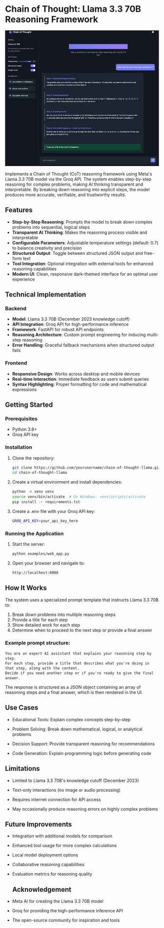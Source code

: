 # Chain of Thought: Llama 3.3 70B Reasoning Framework

![Chain of Thought Demo](assets/demo.png)

Implements a Chain of Thought (CoT) reasoning framework using Meta's Llama 3.3 70B model via the Groq API. The system enables step-by-step reasoning for complex problems, making AI thinking transparent and interpretable. By breaking down reasoning into explicit steps, the model produces more accurate, verifiable, and trustworthy results.

## Features

- **Step-by-Step Reasoning**: Prompts the model to break down complex problems into sequential, logical steps
- **Transparent AI Thinking**: Makes the reasoning process visible and interpretable
- **Configurable Parameters**: Adjustable temperature settings (default: 0.7) to balance creativity and precision
- **Structured Output**: Toggle between structured JSON output and free-form text
- **Tool Integration**: Optional integration with external tools for enhanced reasoning capabilities
- **Modern UI**: Clean, responsive dark-themed interface for an optimal user experience

## Technical Implementation

### Backend

- **Model**: Llama 3.3 70B (December 2023 knowledge cutoff)
- **API Integration**: Groq API for high-performance inference
- **Framework**: FastAPI for robust API endpoints
- **Reasoning Architecture**: Custom prompt engineering for inducing multi-step reasoning
- **Error Handling**: Graceful fallback mechanisms when structured output fails

### Frontend

- **Responsive Design**: Works across desktop and mobile devices
- **Real-time Interaction**: Immediate feedback as users submit queries
- **Syntax Highlighting**: Proper formatting for code and mathematical expressions

## Getting Started

### Prerequisites

- Python 3.8+
- Groq API key

### Installation

1. Clone the repository:
   ```bash
   git clone https://github.com/yourusername/chain-of-thought-llama.git
   cd chain-of-thought-llama
2. Create a virtual environment and install dependencies:
   ```bash
   python -m venv venv
   source venv/bin/activate  # On Windows: venv\Scripts\activate  
   pip install -r requirements.txt
3. Create a .env file with your Groq API key:
   ```bash
   GROQ_API_KEY=your_api_key_here

### Running the Application

1. Start the server:
   ```bash
   python examples/web_app.py
2. Open your browser and navigate to:
   ```bash
   http://localhost:8000

## How It Works

The system uses a specialized prompt template that instructs Llama 3.3 70B to:

1. Break down problems into multiple reasoning steps
2. Provide a title for each step
3. Show detailed work for each step
4. Determine when to proceed to the next step or provide a final answer

### Example prompt structure:
   ```text
   You are an expert AI assistant that explains your reasoning step by step.
   For each step, provide a title that describes what you're doing in that step, along with the content.
   Decide if you need another step or if you're ready to give the final answer.
   ``` 
The response is structured as a JSON object containing an array of reasoning steps and a final answer, which is then rendered in the UI.

## Use Cases

- Educational Tools: Explain complex concepts step-by-step

- Problem Solving: Break down mathematical, logical, or analytical problems

- Decision Support: Provide transparent reasoning for recommendations

- Code Generation: Explain programming logic before generating code

## Limitations

- Limited to Llama 3.3 70B's knowledge cutoff (December 2023)

- Text-only interactions (no image or audio processing)

- Requires internet connection for API access

- May occasionally produce reasoning errors on highly complex problems

## Future Improvements

- Integration with additional models for comparison

- Enhanced tool usage for more complex calculations

- Local model deployment options

- Collaborative reasoning capabilities

- Evaluation metrics for reasoning quality

  ## Acknowledgement

- Meta AI for creating the Llama 3.3 70B model

- Groq for providing the high-performance inference API

- The open-source community for inspiration and tools



